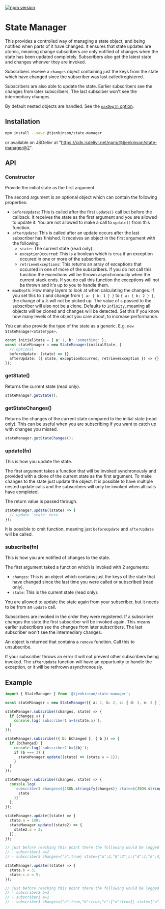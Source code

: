 [![npm version](https://badge.fury.io/js/%40tjenkinson%2Fstate-manager.svg)](https://badge.fury.io/js/%40tjenkinson%2Fstate-manager)

# State Manager

This provides a controlled way of managing a state object, and being notified when parts of it have changed. It ensures that state updates are atomic, meaning change subscribers are only notified of changes when the state has been updated completely. Subscribers also get the latest state and changes whenver they are invoked.

Subscribers receive a `changes` object containing just the keys from the state which have changed since the subscriber was last called/registered.

Subscribers are also able to update the state. Earlier subscribers see the changes from later subscribers. The last subsciber won't see the intermediary changes.

By default nested objects are handled. See the [`maxDepth` option](#constructor).

## Installation

```sh
npm install --save @tjenkinson/state-manager
```

or available on JSDelivr at "https://cdn.jsdelivr.net/npm/@tjenkinson/state-manager@2".

## API

### Constructor

Provide the initial state as the first argument.

The second argument is an optional object which can contain the following properties:

- `beforeUpdate`: This is called after the first `update()` call but before the callback. It receives the state as the first argument and you are allowed to update it. You are not allowed to make a call to `update()` from this function.
- `afterUpdate`: This is called after an update occurs after the last subscriber has finished. It receives an object in the first argument with the following:
  - `state:` The current state (read only).
  - `exceptionOccurred`: This is a boolean which is `true` if an exception occured in one or more of the subscribers.
  - `retrieveExceptions`: This returns an array of exceptions that occurred in one of more of the subscribers. If you do not call this function the exceotions will be thrown asynchronously when the current stack ends. If you do call this function the exceptions will not be thrown and it's up to you to handle them.
- `maxDepth`: How many layers to look at when calculating the changes. If you set this to `1` and change from `{ a: { b: 1 } }` to `{ a: { b: 2 } }`, the change of `a.b` will not be picked up. The value of `a` passed to the subscriber will also not be a clone. Defaults to `Infinity`, meaning all objects will be cloned and changes will be detected. Set this if you know how many levels of the object you care about, to increase performance.

You can also provide the type of the state as a generic. E.g. `new StateManager<StateType>`.

```ts
const initialState = { a: 1, b: 'something' };
const stateManager = new StateManager(initialState, {
  // optional
  beforeUpdate: (state) => {},
  afterUpdate: ({ state, exceptionOccurred, retrieveException }) => {},
});
```

### getState()

Returns the current state (read only).

```ts
stateManager.getState();
```

### getStateChanges()

Returns the changes of the current state compared to the initial state (read only).
This can be useful when you are subscribing if you want to catch up with changes you missed.

```ts
stateManager.getStateChanges();
```

### update(fn)

This is how you update the state.

The first argument takes a function that will be invoked synchronously and provided with a clone of the current state as the first argument. To make changes to the state just update the object. It is possible to have multiple nested update calls and the subscribers will only be invoked when all calls have completed.

The return value is passed through.

```ts
stateManager.update((state) => {
  // update `state` here
});
```

It is possible to omit function, meaning just `beforeUpdate` and `afterUpdate` will be called.

### subscribe(fn)

This is how you are notified of changes to the state.

The first argument taked a function which is invoked with 2 arguments:

- `changes`: This is an object which contains just the keys of the state that have changed since the last time you were called or subscribed (read only).
- `state`: This is the current state (read only).

You are allowed to update the state again from your subscriber, but it needs to be from an `update` call.

Subscribers are invoked in the order they were registered. If a subscriber changes the state the first subscriber will be invoked again. This means earlier subscribers see the changes from later subscribers. The last subscriber won't see the intermediary changes.

An object is returned that contains a `remove` function. Call this to unsubscribe.

If your subscriber throws an error it will not prevent other subscribers being invoked. The `afterUpdate` function will have an oppurtunity to handle the exception, or it will be rethrown asynchronously.

## Example

```ts
import { StateManager } from '@tjenkinson/state-manager';

const stateManager = new StateManager({ a: 1, b: 2, c: { d: 3, e: 4 } });

stateManager.subscribe((changes, state) => {
  if (changes.a) {
    console.log(`subscriber1 a=${state.a}`);
  }
});

stateManager.subscribe(({ b: bChanged }, { b }) => {
  if (bChanged) {
    console.log(`subscriber2 b=${b}`);
    if (b === 3) {
      stateManager.update((state) => (state.a = 1));
    }
  }
});

stateManager.subscribe((changes, state) => {
  console.log(
    `subscriber3 changes=${JSON.stringify(changes)} state=${JSON.stringify(
      state
    )}`
  );
});

stateManager.update((state) => {
  state.a = 100;
  stateManager.update((state2) => {
    state2.a = 2;
  });
});

// just before reaching this point there the following would be logged
// - subscriber1 a=2
// - subscriber3 changes={"a":true} state={"a":2,"b":2",c:{"d":3,"e":4}}

stateManager.update((state) => {
  state.b = 3;
  state.c.e = 5;
});

// just before reaching this point there the following would be logged
// - subscriber2 b=3
// - subscriber1 a=1
// - subscriber3 changes={"a":true,"b":true,"c":{"e":true}} state={"a":1,"b":3",c:{"d":3,"e":5}}
```
